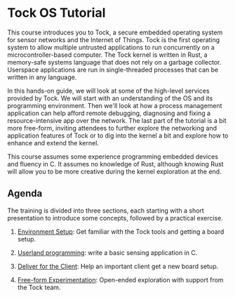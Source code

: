 # Tock OS Tutorial

This course introduces you to Tock, a secure embedded operating system for
sensor networks and the Internet of Things. Tock is the first operating system
to allow multiple untrusted applications to run concurrently on a
microcontroller-based computer. The Tock kernel is written in Rust, a
memory-safe systems language that does not rely on a garbage collector.
Userspace applications are run in single-threaded processes that can be written
in any language.

In this hands-on guide, we will look at some of the high-level services
provided by Tock.  We will start with an understanding of the OS and its
programming environment.  Then we'll look at how a process management
application can help afford remote debugging, diagnosing and fixing a
resource-intensive app over the network.  The last part of the tutorial is a
bit more free-form, inviting attendees to further explore the networking and
application features of Tock or to dig into the kernel a bit and explore how to
enhance and extend the kernel.

This course assumes some experience programming embedded devices and fluency in C.
It assumes no knowledge of Rust, although knowing Rust will allow you to be
more creative during the kernel exploration at the end.

## Agenda

The training is divided into three sections, each starting with a short
presentation to introduce some concepts, followed by a practical exercise.

1. [Environment Setup](environment.md): Get familiar with the Tock tools
   and getting a board setup.

2. [Userland programming](application.md): write a basic sensing application in C.

3. [Deliver for the Client](client.md): Help an important client get a
   new board setup.

4. [Free-form Experimentation](freeform.md): Open-ended exploration with
   support from the Tock team.

